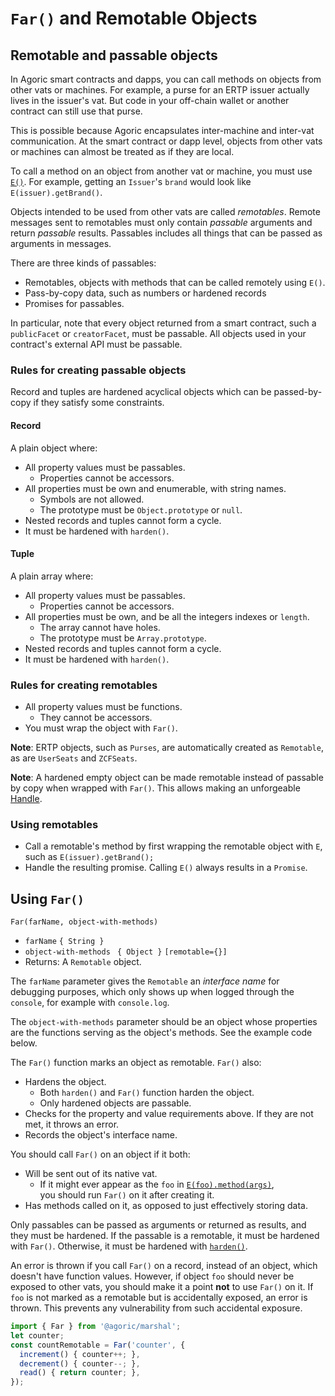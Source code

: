 
# `Far()` and Remotable Objects

## Remotable and passable objects

In Agoric smart contracts and dapps, you can call methods on objects from other vats or machines. 
For example, a purse for an ERTP issuer actually lives in the issuer's vat. But code in your off-chain
wallet or another contract can still use that purse.

This is possible because Agoric encapsulates inter-machine and inter-vat communication. At
the smart contract or dapp level, objects from other vats or machines can almost be treated 
as if they are local.

To call a method on an object from another vat or machine, you must 
use [`E()`](./eventual-send.html#remote-object-communication-with-e). For example, getting
an `Issuer`'s `brand` would look like `E(issuer).getBrand()`.

Objects intended to be used from other vats are called *remotables*. Remote messages sent to
remotables must only contain *passable* arguments and return *passable* results. 
Passables includes all things that can be passed as arguments in messages. 

There are three kinds of passables:
   * Remotables, objects with methods that can be called remotely using `E()`.
   * Pass-by-copy data, such as numbers or hardened records
   * Promises for passables.

In particular, note that every object returned from a smart contract, such a `publicFacet` or 
`creatorFacet`, must be passable. All objects used in your contract's external API must
be passable.

### Rules for creating passable objects
Record and tuples are hardened acyclical objects which can be passed-by-copy if they satisfy some constraints.

#### Record
A plain object where:
- All property values must be passables.
  - Properties cannot be accessors.
- All properties must be own and enumerable, with string names.
  - Symbols are not allowed.
  - The prototype must be `Object.prototype` or `null`.
- Nested records and tuples cannot form a cycle.
- It must be hardened with `harden()`.

#### Tuple
A plain array where:
- All property values must be passables.
  - Properties cannot be accessors.
- All properties must be own, and be all the integers indexes or `length`.
  - The array cannot have holes.
  - The prototype must be `Array.prototype`.
- Nested records and tuples cannot form a cycle.
- It must be hardened with `harden()`.

### Rules for creating remotables
- All property values must be functions. 
  - They cannot be accessors.
- You must wrap the object with `Far()`.

**Note**: ERTP objects, such as `Purses`, are automatically created as `Remotable`, as are
`UserSeats` and `ZCFSeats`.

**Note**: A hardened empty object can be made remotable instead of passable by copy when
wrapped with `Far()`. This allows making an unforgeable [Handle](/glossary/#handle).

### Using remotables
- Call a remotable's method by first wrapping the remotable object with `E`, such as `E(issuer).getBrand();`
- Handle the resulting promise. Calling `E()` always results in a `Promise`.

## Using `Far()`

`Far(farName, object-with-methods)`
- `farName` `{ String }`
- `object-with-methods` ` { Object }` `[remotable={}]`
-  Returns: A `Remotable` object.

The `farName` parameter gives the `Remotable` an *interface name* for debugging purposes, which only shows
up when logged through the `console`, for example with `console.log`. 

The `object-with-methods` parameter should be an object whose properties are the functions serving 
as the object's methods. See the example code below.

The `Far()` function marks an object as remotable.  `Far()` also:
- Hardens the object.
  - Both `harden()` and `Far()` function harden the object. 
  - Only hardened objects are passable.
- Checks for the property and value requirements above. 
  If they are not met, it throws an error.
- Records the object's interface name. 

You should call `Far()` on an object if it both:
- Will be sent out of its native vat.
  - If it might ever appear as the `foo` in [`E(foo).method(args)`](./eventual-send.md),  
    you should run `Far()` on it after creating it.
- Has methods called on it, as opposed to just effectively storing data.

Only passables can be passed as arguments or returned as results,
and they must be hardened. If the passable is a remotable, it must be hardened with `Far()`.
Otherwise, it must be hardened with [`harden()`](./ses/ses-guide.md#harden).

An error
is thrown if you call `Far()` on a record, instead of an object, which doesn't have function
values. However, if object `foo` should never be exposed to other vats, you should make it
a point **not** to use `Far()` on it. If `foo` is not marked as a remotable but is accidentally
exposed, an error is thrown. This prevents any vulnerability from such accidental exposure.

```js
import { Far } from '@agoric/marshal';
let counter;
const countRemotable = Far('counter', {
  increment() { counter++; },
  decrement() { counter--; },
  read() { return counter; },
});
```






